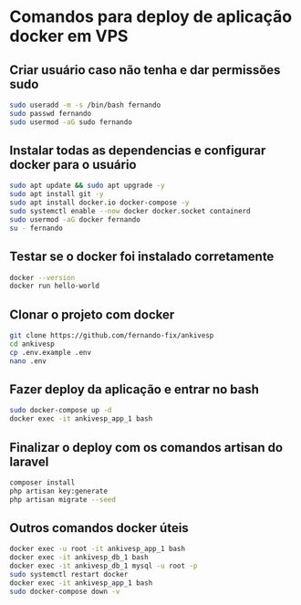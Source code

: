 # Comandos para deploy de aplicação docker em VPS

## Criar usuário caso não tenha e dar permissões sudo
```bash
sudo useradd -m -s /bin/bash fernando
sudo passwd fernando
sudo usermod -aG sudo fernando
```

## Instalar todas as dependencias e configurar docker para o usuário
```bash
sudo apt update && sudo apt upgrade -y
sudo apt install git -y
sudo apt install docker.io docker-compose -y
sudo systemctl enable --now docker docker.socket containerd
sudo usermod -aG docker fernando
su - fernando
```

## Testar se o docker foi instalado corretamente
```bash
docker --version
docker run hello-world
```

## Clonar o projeto com docker
```bash
git clone https://github.com/fernando-fix/ankivesp
cd ankivesp
cp .env.example .env
nano .env
```

## Fazer deploy da aplicação e entrar no bash
```bash
sudo docker-compose up -d
docker exec -it ankivesp_app_1 bash
```

## Finalizar o deploy com os comandos artisan do laravel
```bash
composer install
php artisan key:generate
php artisan migrate --seed
```

## Outros comandos docker úteis
```bash
docker exec -u root -it ankivesp_app_1 bash
docker exec -it ankivesp_db_1 bash
docker exec -it ankivesp_db_1 mysql -u root -p
sudo systemctl restart docker
docker exec -it ankivesp_app_1 bash
sudo docker-compose down -v
```